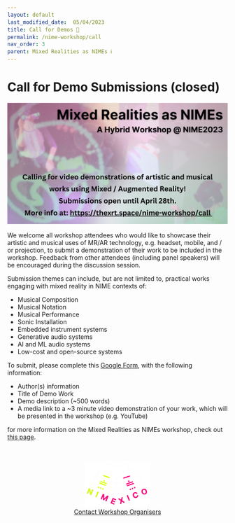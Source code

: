 ```yaml
---
layout: default
last_modified_date:  05/04/2023
title: Call for Demos 🎉
permalink: /nime-workshop/call
nav_order: 3
parent: Mixed Realities as NIMEs ℹ️
---
```


# Call for Demo Submissions (closed)

![](../../assets/images/call.png)

We welcome all workshop attendees who would like to showcase their artistic and musical uses of MR/AR technology, e.g. headset, mobile, and / or projection, to submit a demonstration of their work to be included in the workshop. Feedback from other attendees (including panel speakers) will be encouraged during the discussion session.

Submission themes can include, but are not limited to, practical works engaging with mixed reality in NIME contexts of:
- Musical Composition
- Musical Notation
- Musical Performance
- Sonic Installation
- Embedded instrument systems
- Generative audio systems
- AI and ML audio systems
- Low-cost and open-source systems


To submit, please complete this [Google Form](https://docs.google.com/forms/d/e/1FAIpQLSfp53hym3dfCH-1bnk4Emy9hPla9efv2sjFgac2VkLc7BJOFA/viewform?usp=sharing), with the following information:
- Author(s) information
- Title of Demo Work
- Demo description (~500 words)
- A media link to a ~3 minute video demonstration of your work, which will be presented in the workshop (e.g. YouTube)


for more information on the Mixed Realities as NIMEs workshop, check out [this page](../nime-workshop/).

<br>
<br>

<!-- Remove link underline on image -->
<style>
    #img-a{
        background-image: none;
    }
</style>

<div align="center">
  <a id="img-a" href="https://www.nime2023.org/"><img src="../../assets/images/nimexico.png" width="150px"></a>
  <br>
  <a href="mailto:s.bilbow@sussex.ac.uk,yichen.wang@anu.edu.au>">Contact Workshop Organisers</a>
</div>